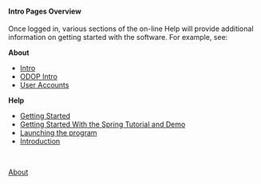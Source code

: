#### Intro Pages Overview

Once logged in, various sections of the on-line Help will provide additional information on getting started with the software.
For example, see:  

**About**
*  [Intro](intro)  
*  [ODOP Intro](ODOPintro)  
*  [User Accounts](userAccounts)  

**Help**
*  [Getting Started](./Help/gettingStarted)  
*  [Getting Started With the Spring Tutorial and Demo](./Help/gettingStartedSpring)  
*  [Launching the program](./Help/launchODOP)
*  [Introduction](./Help/introduction)


&nbsp;

[About](./)
